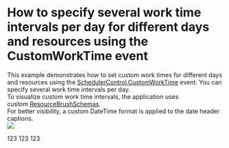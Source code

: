 # How to specify several work time intervals per day for different days and resources using the CustomWorkTime event


This example demonstrates how to set custom work times for different days and resources using the <a href="http://help.devexpress.com/#WPF/DevExpressXpfSchedulingSchedulerControl_CustomWorkTimetopic">SchedulerControl.CustomWorkTime</a> event. You can specify several work time intervals per day.<br>To visualize custom work time intervals, the application uses custom <a href="http://help.devexpress.com/#WPF/DevExpressXpfSchedulingSchedulerControl_ResourceBrushSchemastopic">ResourceBrushSchemas</a>.<br>For better visibility, a custom DateTime format is applied to the date header captions. <br><img src="https://raw.githubusercontent.com/codecentral-examples/T589538/17.2.5+/media/e4aae5eb-1f42-42a4-a4b4-d8c5566b2480.png">

123
123
123
